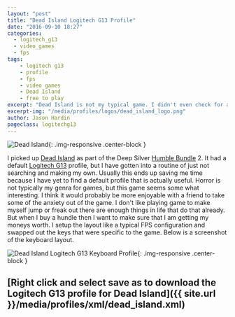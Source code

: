 ```yaml
---
layout: "post"
title: "Dead Island Logitech G13 Profile"
date: "2016-09-10 18:27"
categories:
  - logitech_g13
  - video_games
  - fps
tags:
    - logitech g13
    - profile
    - fps
    - video games
    - Dead Island
    - free to play
excerpt: "Dead Island is not my typical game. I didn't even check for a default profile I just made my own."
excerpt-img: "/media/profiles/logos/dead_island_logo.png"
author: Jason Hardin
pageclass: logitechg13
---
```

![Dead Island]({{site.url}}/media/profiles/logos/dead_island_logo.png){: .img-responsive  .center-block }

I picked up [Dead Island](hhttps://deadisland.deepsilver.com/) as part of the Deep Silver [Humble Bundle](https://www.humblebundle.com) 2. It had a default [Logitech G13](http://gaming.logitech.com/en-us/product/g13-advanced-gameboard) profile, but I have gotten into a routine of just not searching and making my own. Usually this ends up saving me time because I have yet to find a default profile that is actually useful. Horror is not typically my genra for games, but this game seems some what interesting. I think it would probably be more enjoyable with a friend to take some of the anxiety out of the game. I don't like playing game to make myself jump or freak out there are enough things in life that do that already. But when I buy a hundle then I want to make sure that I am getting my moneys worth. I setup the layout like a typical FPS configuration and swapped out the keys that were specific to the game.  Below is a screenshot of the keyboard layout.

![Dead Island Logitech G13 Keyboard Profile]({{site.url}}/media/profiles/layouts/dead_island_keyboard_layout.png){: .img-responsive  .center-block }

[Right click and select save as to download the Logitech G13 profile for Dead Island]({{ site.url }}/media/profiles/xml/dead_island.xml)
---
